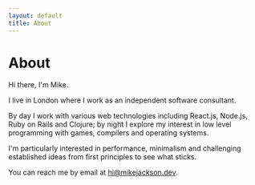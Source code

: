 ```yaml
---
layout: default
title: About
---
```


# About

Hi there, I'm Mike.

I live in London where I work as an independent software consultant. 

 By day I work with various web technologies including React.js, Node.js, Ruby on Rails and Clojure; by night I explore my interest in low level programming with games, compilers and operating systems.

 I'm particularly interested in performance, minimalism and challenging established ideas from first principles to see what sticks.

You can reach me by email at [hi@mikejackson.dev](mailto:hi@mikejackson.dev).